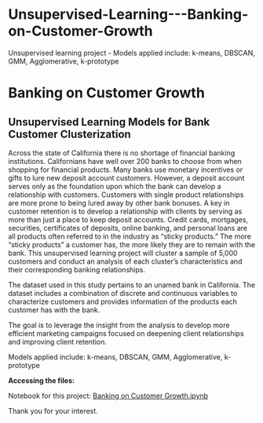 # Unsupervised-Learning---Banking-on-Customer-Growth
Unsupervised learning project - Models applied include: k-means, DBSCAN, GMM, Agglomerative, k-prototype
# Banking on Customer Growth
## Unsupervised Learning Models for Bank Customer Clusterization

Across the state of California there is no shortage of financial banking institutions. Californians have well over 200 banks to choose from when shopping for financial products. Many banks use monetary incentives or gifts to lure new deposit account customers. However, a deposit account serves only as the foundation upon which the bank can develop a relationship with customers. Customers with single product relationships are more prone to being lured away by other bank bonuses. A key in customer retention is to develop a relationship with clients by serving as more than just a place to keep deposit accounts. Credit cards, mortgages, securities, certificates of deposits, online banking, and personal loans are all products often referred to in the industry as “sticky products.” The more “sticky products” a customer has, the more likely they are to remain with the bank. This unsupervised learning project will cluster a sample of 5,000 customers and conduct an analysis of each cluster’s characteristics and their corresponding banking relationships.

The dataset used in this study pertains to an unamed bank in California. The dataset includes a combination of discrete and continuous variables to characterize customers and provides information of the products each customer has with the bank.

The goal is to leverage the insight from the analysis to develop more efficient marketing campaigns focused on deepening client relationships and improving client retention.

Models applied include: k-means, DBSCAN, GMM, Agglomerative, k-prototype

**Accessing the files:**

Notebook for this project: [Banking on Customer Growth.ipynb](https://github.com/fdortega/Unsupervised-Learning---Banking-on-Customer-Growth/blob/main/Banking%20on%20Customer%20Growth.ipynb)

Thank you for your interest.
